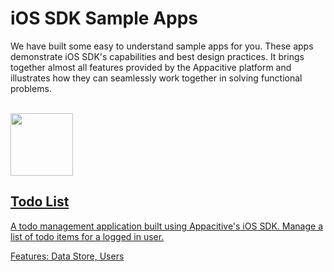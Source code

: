 ﻿# iOS SDK Sample Apps

We have built some easy to understand sample apps for you. These apps demonstrate iOS SDK's capabilities and best design practices. It brings together almost all features provided by the Appacitive platform and illustrates how they can seamlessly work together in solving functional problems.

<br/>
<div class="container-fulid">
	<div class="row">
		<div class="col-md-6">
			<a title="Simple Todo List" class="sample-app-item" href="todo">
				<div class="col-md-3">
					<img src="http://cdn.appacitive.com/devcenter/ios/samples/IconDC.png" height="100" />
				</div>
				<div class="col-md-9">
					<h2>Todo List</h2>
					<p class="mbs">A todo management application built using Appacitive's iOS SDK. Manage a list of todo items for a logged in user.</p>
					<p class="muted mbn">Features: Data Store, Users</p>
				</div>
			</a>
		</div>
	</div>
</div>

